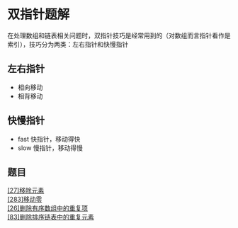 # 双指针题解
在处理数组和链表相关问题时，双指针技巧是经常用到的（对数组而言指针看作是索引），技巧分为两类：左右指针和快慢指针
## 左右指针
- 相向移动
- 相背移动
## 快慢指针
- fast 快指针，移动得快
- slow 慢指针，移动得慢
## 题目
[[27]移除元素](./slow%20fast/[27]移除元素.js)   
[[283]移动零](./slow%20fast/[283]移动零.js)   
[[26]删除有序数组中的重复项](./[26]删除有序数组中的重复项.js)   
[[83]删除排序链表中的重复元素](./[83]删除排序链表中的重复元素.js)   